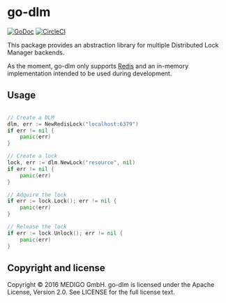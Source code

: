 # go-dlm

[![GoDoc](https://godoc.org/github.com/MEDIGO/go-dlm?status.svg)](https://godoc.org/github.com/MEDIGO/go-dlm)
[![CircleCI](https://circleci.com/gh/MEDIGO/go-dlm.svg?style=shield)](https://circleci.com/gh/MEDIGO/go-dlm)

This package provides an abstraction library for multiple Distributed Lock Manager backends.

As the moment, go-dlm only supports [Redis](http://redis.io/) and an in-memory implementation intended to be used during development.

## Usage

```go

// Create a DLM
dlm, err := NewRedisLock("localhost:6379")
if err != nil {
    panic(err)
}

// Create a lock
lock, err := dlm.NewLock("resource", nil)
if err != nil {
    panic(err)
}

// Adquire the lock
if err := lock.Lock(); err != nil {
    panic(err)
}

// Release the lock
if err := lock.Unlock(); err != nil {
    panic(err)
}
```

## Copyright and license

Copyright © 2016 MEDIGO GmbH. go-dlm is licensed under the Apache License, Version 2.0. See LICENSE for the full license text.
